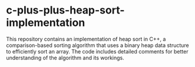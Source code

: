 # c-plus-plus-heap-sort-implementation
This repository contains an implementation of heap sort in C++, a comparison-based sorting algorithm that uses a binary heap data structure to efficiently sort an array. The code includes detailed comments for better understanding of the algorithm and its workings.
